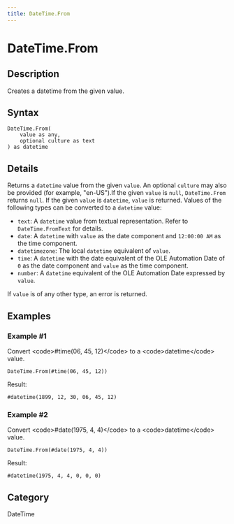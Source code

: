 ```yaml
---
title: DateTime.From
---
```


# DateTime.From


## Description

Creates a datetime from the given value.


## Syntax

```powerquery
DateTime.From(
    value as any,
    optional culture as text
) as datetime
```


## Details

Returns a <code>datetime</code> value from the given <code>value</code>. An optional <code>culture</code> may also be provided (for example, "en-US").If the given <code>value</code> is <code>null</code>, <code>DateTime.From</code> returns <code>null</code>. If the given <code>value</code> is <code>datetime</code>, <code>value</code> is returned. Values of the following types can be converted to a <code>datetime</code> value:      <ul>        <li><code>text</code>: A <code>datetime</code> value from textual representation. Refer to <code>DateTime.FromText</code> for details.</li>        <li><code>date</code>: A <code>datetime</code> with <code>value</code> as the date component and <code>12:00:00 AM</code> as the time component.</li>        <li><code>datetimezone</code>: The local <code>datetime</code> equivalent of <code>value</code>.</li>        <li><code>time</code>: A <code>datetime</code> with the date equivalent of the OLE Automation Date of <code>0</code> as the date component and <code>value</code> as the time component.</li>        <li><code>number</code>: A <code>datetime</code> equivalent of the OLE Automation Date expressed by <code>value</code>. </li>      </ul>If <code>value</code> is of any other type, an error is returned.


## Examples

### Example #1 
Convert &lt;code&gt;#time(06, 45, 12)&lt;/code&gt; to a &lt;code&gt;datetime&lt;/code&gt; value.
```powerquery
DateTime.From(#time(06, 45, 12))
```

Result: 
```powerquery
#datetime(1899, 12, 30, 06, 45, 12)
```


### Example #2 
Convert &lt;code&gt;#date(1975, 4, 4)&lt;/code&gt; to a &lt;code&gt;datetime&lt;/code&gt; value.
```powerquery
DateTime.From(#date(1975, 4, 4))
```

Result: 
```powerquery
#datetime(1975, 4, 4, 0, 0, 0)
```




## Category
DateTime
